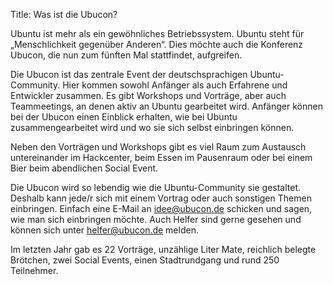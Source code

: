 Title: Was ist die Ubucon?

Ubuntu ist mehr als ein gewöhnliches Betriebssystem. Ubuntu steht für
„Menschlichkeit gegenüber Anderen“. Dies möchte auch die
Konferenz Ubucon, die nun zum fünften Mal stattfindet, aufgreifen.

Die Ubucon ist das zentrale Event der deutschsprachigen
Ubuntu-Community. Hier kommen sowohl Anfänger als auch Erfahrene und
Entwickler zusammen. Es gibt Workshops und Vorträge, aber auch
Teammeetings, an denen aktiv an Ubuntu gearbeitet wird. Anfänger
können bei der Ubucon einen Einblick erhalten, wie bei Ubuntu
zusammengearbeitet wird und wo sie sich selbst einbringen können.

Neben den Vorträgen und Workshops gibt es viel Raum zum Austausch
untereinander im Hackcenter, beim Essen im Pausenraum oder bei einem
Bier beim abendlichen Social Event.

Die Ubucon wird so lebendig wie die Ubuntu-Community sie gestaltet.
Deshalb kann jede/r sich mit einem Vortrag oder auch sonstigen Themen
einbringen. Einfach eine E-Mail an <idee@ubucon.de> schicken und sagen,
wie man sich einbringen möchte. Auch Helfer sind gerne gesehen und
können sich unter <helfer@ubucon.de> melden.

Im letzten Jahr gab es 22 Vorträge, unzählige Liter Mate, reichlich
belegte Brötchen, zwei Social Events, einen Stadtrundgang und rund 250
Teilnehmer.
